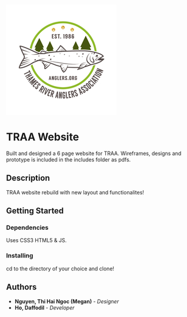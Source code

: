 ![TRAA logo](images/ori_logo.jpg)

# TRAA Website

Built and designed a 6 page website for TRAA.  Wireframes, designs and prototype is included in the includes folder as pdfs. 

## Description

TRAA website rebuild with new layout and functionalites!

## Getting Started

### Dependencies

Uses CSS3 HTML5 & JS.

### Installing

cd to the directory of your choice and clone!

## Authors

* **Nguyen, Thi Hai Ngoc (Megan)** - *Designer*
* **Ho, Daffodil** - *Developer*
